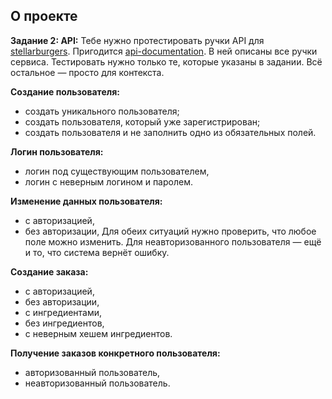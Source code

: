 

## О проекте

**Задание 2: API:** Тебе нужно протестировать ручки API для <a href="https://stellarburgers.nomoreparties.site">
stellarburgers</a>.
Пригодится <a href="https://code.s3.yandex.net/qa-automation-engineer/java/cheatsheets/paid-track/diplom/api-documentation.pdf">
api-documentation</a>.
В ней описаны все ручки сервиса. Тестировать нужно только те, которые указаны в задании. Всё остальное — просто для
контекста.

**Создание пользователя:**

- создать уникального пользователя;
- создать пользователя, который уже зарегистрирован;
- создать пользователя и не заполнить одно из обязательных полей.

**Логин пользователя:**

- логин под существующим пользователем,
- логин с неверным логином и паролем.

**Изменение данных пользователя:**

- с авторизацией,
- без авторизации,
  Для обеих ситуаций нужно проверить, что любое поле можно изменить. Для неавторизованного пользователя — ещё и то, что
  система вернёт ошибку.

**Создание заказа:**

- с авторизацией,
- без авторизации,
- с ингредиентами,
- без ингредиентов,
- с неверным хешем ингредиентов.

**Получение заказов конкретного пользователя:**

- авторизованный пользователь,
- неавторизованный пользователь.




